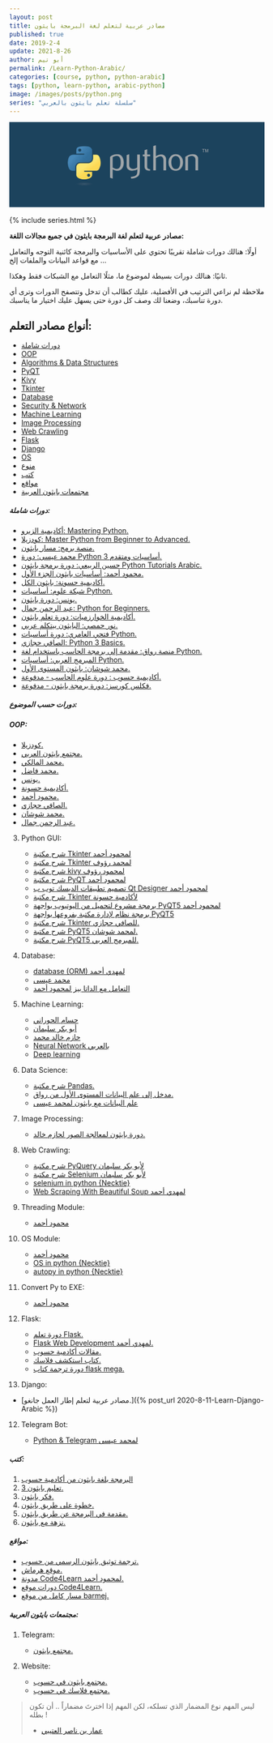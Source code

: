 ```yaml
---
layout: post
title: مصادر عربية لتعلم لغة البرمجة بايثون
published: true
date: 2019-2-4
update: 2021-8-26
author: أبو تيم
permalink: /Learn-Python-Arabic/
categories: [course, python, python-arabic]
tags: [python, learn-python, arabic-python]
image: /images/posts/python.png
series: "سلسلة تعلم بايثون بالعربي"
---
```


![image](/images/posts/python.png)


{% include series.html %}

**مصادر عربية لتعلم لغة البرمجة بايثون في جميع مجالات اللغة:**

أولًا: هنالك دورات شاملة تقريبًا تحتوي على الأساسيات والبرمجة كائنية التوجه والتعامل مع قواعد البيانات والملفات إلخ ...

ثانيًا: هنالك دورات بسيطة لموضوع ما، مثلًا التعامل مع الشبكات فقط وهكذا.

ملاحظة لم نراعي الترتيب في الأفضلية، عليك كطالب أن تدخل وتتصفح الدورات وترى أي دورة تناسبك، وضعنا لك وصف كل دورة حتى يسهل عليك اختيار ما يناسبك.



## أنواع مصادر التعلم:

* [دورات شاملة](#دورات-شاملة)
* [OOP](#oop)
* [Algorithms & Data Structures](#algorithms--data-structures)
* [PyQT](#pyqt)
* [Kivy](#kivy)
* [Tkinter](#tkinter)
* [Database](#database)
* [Security & Network](#security--network)
* [Machine Learning](#machine-learning)
* [Image Processing](#image-processing)
* [Web Crawling](#web-crawling)
* [Flask](#flask)
* [Django](#django)
* [OS](#os)
* [منوع](#منوع)
* [كتب](#كتب)
* [مواقع](#مواقع)
* [مجتمعات بايثون العربية](#مجتمعات-بايثون-العربية)



##### دورات شاملة:

- [أكاديمية الزيرو: Mastering Python.](https://www.youtube.com/playlist?list=PLDoPjvoNmBAyE_gei5d18qkfIe-Z8mocs)
- [كودزيلا: Master Python from Beginner to Advanced.](https://www.youtube.com/playlist?list=PLuXY3ddo_8nzrO74UeZQVZOb5-wIS6krJ)
- [منصة برمج: مسار بايثون.](https://app.barmej.com/%D9%85%D9%82%D8%AF%D9%85%D8%A9-%D8%B9%D9%86-%D9%84%D8%BA%D8%A9-%D8%A8%D8%A7%D9%8A%D8%AB%D9%88%D9%86)
- [محمد عيسى: دورة Python 3 أساسيات ومتقدم.](https://www.youtube.com/playlist?list=PLMYF6NkLrdN98I0nEXOuR_gK8b4w-NJcN)
- [حسين الربيعي: دورة برمجة بايثون Python Tutorials Arabic.](https://www.youtube.com/watch?v=rzqjYKyciUM&list=PLF8OvnCBlEY1j4hxoqXqJk08ASU7D_W87)
- [محمود أحمد: أساسيات بايثون الجزء الأول.](https://www.youtube.com/playlist?list=PLtGOJcWqvbqfExUkG0ANIZ2Z6H6K0QcaE)
- [أكاديمية حسونة: بايثون الكل.](https://www.youtube.com/playlist?list=PLHIfW1KZRIfnM9y0sQRwjVz2-IwvnEJep)
- [شبكة علوم: أساسيات Python.](https://www.youtube.com/playlist?list=PLTcPeoMjkuCwV-ZUabT5HVhLliTT9of2I)
- [يونس: دورة بايثون.](https://www.youtube.com/playlist?list=PLGmkOBY-mRWn51JDXe4_QKeqCSN0pfP3J)
- [عبد الرحمن جمال: Python for Beginners.](https://www.youtube.com/playlist?list=PLknwEmKsW8OsG8dnisr_-2WGyx7lpgGEE)
- [أكاديمية الخوارزميات: دورة تعلم بايثون.](https://www.youtube.com/playlist?list=PLfDx4cQoUNOazcliAXXivOrg9GiAVuoQg)
- [نور حمصي: البايثون بيتكلم عربي.](https://www.youtube.com/playlist?list=PLPTNqXpQ2tbiesxZbUuG-kxi7_dKBYkcY)
- [فتحي العامري: دورة أساسيات Python.](https://www.youtube.com/playlist?list=PLs97GbUOC82kmwTurwN1v7HgB9piMJrHS)
- [الصافي حجازي: Python 3 Basics.](https://www.youtube.com/playlist?list=PLdZYzC8fohEIpOvuXVDE0U00FDVGaUEOn)
- [منصة رواق: مقدمة إلى برمجة الحاسب باستخدام لغة Python.](https://www.rwaq.org/courses/introduction-to-programming)
- [المبرمج العربي: أساسيات Python.](https://www.youtube.com/playlist?list=PLN_sQXLvUWhWPrV7uLYOia_ZzFexVPrbI)
- [محمد شوشان: بايثون المستوى الأول.](https://www.youtube.com/playlist?list=PLnzqK5HvcpwR1X4imwck6n1Pc0uXpToDn)
- [أكاديمية حسوب : دورة علوم الحاسب - مدفوعة.](https://academy.hsoub.com/learn/computer-science/)
- [فكلس كورسز: دورة برمجة بايثون - مدفوعة.](https://www.flexcourses.com/courses/python-intensive)



##### دورات حسب الموضوع:



##### OOP:

- [كودزيلا.](https://www.youtube.com/playlist?list=PLuXY3ddo_8nzUrgCyaX_WEIJljx_We-c1)
- [مجتمع بايثون العربي.](https://www.youtube.com/watch?v=XWOT0qkRKTU)
- [محمد المالكي.](https://www.youtube.com/playlist?list=PLwerRebku82H_OfcclIG0XU3aHUBNqWb-)
- [محمد فاضل.](https://www.youtube.com/playlist?list=PLAlLx-t8NswN3c34237O8VFZQej109y5E)
- [يونس.](https://www.youtube.com/playlist?list=PLGmkOBY-mRWklZzSwSEzqlwJgrDnSxLIj)
- [أكاديمية حسونة.](https://www.youtube.com/playlist?list=PLHIfW1KZRIfmHvfmFZZ0XuzZYuoosG9kl)
- [محمود أحمد.](https://www.youtube.com/playlist?list=PLtGOJcWqvbqePpE7IWDRTDXo_jjGvJsRA)
- [الصافي حجازي.](https://www.youtube.com/playlist?list=PLdZYzC8fohEIcH9GBec7JsQjMmYWavvHL)
- [محمد شوشان.](https://www.youtube.com/playlist?list=PLnzqK5HvcpwQvoI1O-2_e5UcGux1oN6Mh)
- [عبد الرحمن جمال.](https://www.youtube.com/playlist?list=PLknwEmKsW8Ov3RrFB4jl6h9h6zvsSil5E)



   
3. Python GUI:

   - [شرح مكتبة Tkinter لمحمود أحمد](https://www.youtube.com/playlist?list=PLTjpmsGYzQq6k_8DOtlhCfCqO-LrESN4z)
   - [شرح مكتبة Tkinter لمحمد رؤوف](https://www.youtube.com/playlist?list=PLUgHGaXGKJGmERb_7Uamn1eI9b3Gunh0g)
   - [شرح مكتبة kivy لمحمود رؤوف](https://www.youtube.com/playlist?list=PLUgHGaXGKJGkerqrnl_u9woXKdtUH_hfs)
   - [شرح مكتبة PyQT لمحمود أحمد](https://www.youtube.com/playlist?list=PLTjpmsGYzQq5OyK7Tp25kx_m5rPr76DEC)
   - [تصميم تطبيقات الديسك توب ب Qt Designer لمحمود أحمد](https://www.youtube.com/playlist?list=PLtGOJcWqvbqf0sQkpTQhufQ0nW8rqqG4q)
   - [شرح مكتبة Tkinter لأكادمية حسونة](https://www.youtube.com/playlist?list=PLHIfW1KZRIfmMhy8GltKHW5UJ_ZPnGJ0K)
   - [برمجة مشروع لتحميل من اليوتيوب بواجهة PyQT5 لمحمود أحمد](https://www.youtube.com/playlist?list=PLtGOJcWqvbqe5fFCnTxameu-UBi2HI-Z0)
   - [برمجة نظام لإدارة مكتبة بفروعها بواجهة PyQT5](https://www.youtube.com/playlist?list=PLtGOJcWqvbqdxuWWox8bJAiT1AuRjDM7Z)
   - [شرح مكتبة Tkinter للصافي حجازي.](https://www.youtube.com/playlist?list=PLdZYzC8fohEJBXcDCBoDGyo8paxECbATK)
   - [شرح مكتبة PyQT5 لمحمد شوشان.](https://www.youtube.com/playlist?list=PLnzqK5HvcpwRd3yoMoUe1H5QFK2I6sGo9)
   - [شرح مكتبة PyQT5 للمبرمج العربي.](https://www.youtube.com/playlist?list=PLN_sQXLvUWhXKYBsI1DbJyNkwgdDUIP0C)

     

4. Database:

   - [database (ORM) لمهدي أحمد](https://www.youtube.com/playlist?list=PLl7A6RG4XKeY8rD2K0805eVrdR4qlxkpt)
   - [محمد عيسى](https://www.youtube.com/playlist?list=PLMYF6NkLrdN81QmQL5Eur5xrEcqtKkDtK)
   - [التعامل مع الداتا بيز لمحمود أحمد](https://www.youtube.com/playlist?list=PLtGOJcWqvbqdlIavCvpToEyFDXaoE21P4)

     

5. Machine Learning:

   - [حسام الحوراني](https://www.youtube.com/playlist?list=PLYW0LRZ3ePo4TFeouzYff88TStgS-X52R)
   - [أبو بكر سليمان](https://www.youtube.com/playlist?list=PLvLvlVqNQGHC3uV0T6TTndqNDDR69tN_1)
   - [حازم خالد محمد](https://www.youtube.com/playlist?list=PLImVLP5cXFNQSCXVOOzzWjteK8DatmprS)
   - [Neural Network بالعربي](https://www.youtube.com/playlist?list=PLAI6JViu7XmfZsTX6pJPMgMHwLXAEPlKe)
   - [Deep learning](https://www.youtube.com/playlist?list=PLAI6JViu7XmflH_eGgsWkwvv6lbXhYjjY)

     

6. Data Science:

   - [شرح مكتبة Pandas.](https://www.youtube.com/playlist?list=PLvLvlVqNQGHCb2_ygmr1DQOMOv0yXp84F)
   - [مدخل إلى علم البيانات المستوى الأول من رواق.](https://www.rwaq.org/courses/sea_python_level1)
   - [علم البيانات مع بايثون لمحمد عيسى](https://www.youtube.com/playlist?list=PLMYF6NkLrdN9oTARJ9BE1EChtcsPjPEZQ)

     

7. Image Processing:

   - [دورة بايثون لمعالجة الصور لحازم خالد.](https://www.youtube.com/playlist?list=PLImVLP5cXFNS-TAKeRHpp0_SzGuwBUFnT)

     

8. Web Crawling:

   - [شرح مكتبة PyQuery لأبو بكر سليمان](https://www.youtube.com/watch?v=GX4DR8_eeM4&list=PLvLvlVqNQGHBxA9uRN_x9r6BrcBqi526F)
   - [شرح مكتبة Selenium لأبو بكر سليمان](https://www.youtube.com/playlist?list=PLvLvlVqNQGHD1XUJSYfYezvs9gLdaWHId)
   - [selenium in python {Necktie}](https://www.youtube.com/playlist?list=PLwerRebku82Fcw4EBYs1EOlUlP3msNdxg)
   - [Web Scraping With Beautiful Soup لمهدي أحمد](https://www.youtube.com/playlist?list=PLl7A6RG4XKeZwTnMl7MFPUyo_qsh0z_ND)

     

9. Threading Module:
   
   - [محمود أحمد](https://www.youtube.com/playlist?list=PLTjpmsGYzQq5iNjmaBW17vE_widIeflBd)
   
   
   
10. OS Module:

    - [محمود أحمد](https://www.youtube.com/playlist?list=PLTjpmsGYzQq78AZPTUnWY1s_wvW3SCwv4)
    - [OS in python {Necktie}](https://www.youtube.com/playlist?list=PLwerRebku82FX7gAhf18zPRhC2B4XZS7i)
    - [autopy in python {Necktie}](https://www.youtube.com/playlist?list=PLwerRebku82FnWhSRqLjXml8ZKmnPZvt9)



11. Convert Py to EXE:

    - [محمود أحمد](https://www.youtube.com/playlist?list=PLtGOJcWqvbqf1RMjesQ2BKkZuoQwdbH7e)
    
      
    
12. Flask:

    - [دورة تعلم Flask.](https://www.youtube.com/playlist?list=PLfDx4cQoUNObFOYvkcNQG8arJX95TRE47)
    - [Flask Web Development لمهدي أحمد.](https://www.youtube.com/playlist?list=PLl7A6RG4XKeZo9gNbZ4vNygMHm7a7-E7G)
    - [مقالات أكادمية حسوب.](https://academy.hsoub.com/programming/python/flask/)
    - [كتاب استكشف فلاسك.](https://io.hsoub.com/webdev/77681-%D8%A5%D8%B5%D8%AF%D8%A7%D8%B1-%D8%A7%D9%84%D9%83%D8%AA%D8%A7%D8%A8-%D8%A7%D9%84%D9%85%D8%AA%D8%B1%D8%AC%D9%85-%D8%A7%D8%B3%D8%AA%D9%83%D8%B4%D9%81-%D9%81%D9%84%D8%A7%D8%B3%D9%83)
    - [دورة ترجمة كتاب flask mega.](https://www.youtube.com/playlist?list=PLHqnUR3OCFAnVs_oFATDk0byWdc4X15PX)
    
      
    
11. Django:
   - [مصادر عربية لتعلم إطار العمل جانغو.]({% post_url 2020-8-11-Learn-Django-Arabic %})


12. Telegram Bot:

    - [Python & Telegram لمحمد عيسى](https://www.youtube.com/playlist?list=PLMYF6NkLrdN_FTKGUnmLVeCAn6BblkkbV)



##### كتب:

1. [البرمجة بلغة بايثون من أكادمية حسوب](https://academy.hsoub.com/files/15-%D8%A7%D9%84%D8%A8%D8%B1%D9%85%D8%AC%D8%A9-%D8%A8%D9%84%D8%BA%D8%A9-%D8%A8%D8%A7%D9%8A%D8%AB%D9%88%D9%86/)
2. [تعليم بايثون 3.](https://itwadi.com/node/2621)
3. [فكر بايثون.](https://www.kutub.info/library/book/19881)
4. [خطوة على طريق بايثون.](https://itwadi.com/byteofpython_arabi)
5. [مقدمة في البرمجة عن طريق بايثون.](https://linuxac.org/filedata/fetch?id=852858)
6. [نزهة مع بايثون.](https://drive.google.com/file/d/1IOQjGyNB52ylhKCqT6qttI4koskpTKan/view?usp=drivesdk)



##### مواقع:

- [ترجمة توثيق بايثون الرسمي من حسوب.](https://wiki.hsoub.com/Python)
- [موقع هرماش.](https://harmash.com/python/python-overview/)
- [مدونة Code4Learn لمحمود أحمد.](https://code4learn.teachable.com/blog)
- [دورات موقع Code4Learn.](https://code4learn.teachable.com/courses)
- [مسار كامل من موقع barmej.](https://app.barmej.com/%D8%A8%D8%B1%D9%85%D8%AC%D8%A9-%D8%AA%D8%B7%D8%A8%D9%8A%D9%82%D8%A7%D8%AA-%D8%A7%D9%84%D9%88%D9%8A%D8%A8-%D8%A8%D8%A7%D8%B3%D8%AA%D8%AE%D8%AF%D8%A7%D9%85-Django)



##### مجتمعات بايثون العربية:

1. Telegram:

   - [مجتمع بايثون.](https://t.me/arabipython)

2. Website:

   - [مجتمع بايثون في حسوب.](https://io.hsoub.com/python)
   - [مجتمع فلاسك في حسوب.](https://io.hsoub.com/Flask)



> ليس المهم نوع المضمار الذي تسلكه، لكن المهم إذا اخترتَ مضماراً .. أن تكون بطله !
>
> * [عمار بن ناصر العتيبي](https://www.youtube.com/watch?v=GQfy_wLbKx8)
